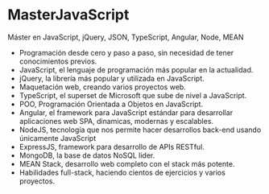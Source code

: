 # MasterJavaScript
Máster en JavaScript, jQuery, JSON, TypeScript, Angular, Node, MEAN

* Programación desde cero y paso a paso, sin necesidad de tener conocimientos previos.
* JavaScript, el lenguaje de programación más popular en la actualidad.
* jQuery, la librería más popular y utilizada en JavaScript.
* Maquetación web, creando varios proyectos web.
* TypeScript, el superset de Microsoft que sube de nivel a JavaScript.
* POO, Programación Orientada a Objetos en JavaScript.
* Angular, el framework para JavaScript estándar para desarrollar aplicaciones web SPA, dinamicas, modernas y escalables.
* NodeJS, tecnología que nos permite hacer desarrollos back-end usando únicamente JavaScript
* ExpressJS, framework para desarrollo de APIs RESTful.
* MongoDB, la base de datos NoSQL lider.
* MEAN Stack, desarrollo web completo con el stack más potente.
* Habilidades full-stack, haciendo cientos de ejercicios y varios proyectos.
